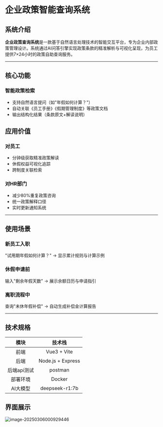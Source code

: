 # 企业政策智能查询系统

## 系统介绍
**企业政策查询系统**是一款基于自然语言处理技术的智能交互平台，专为企业内部政策管理设计。系统通过AI问答引擎实现政策条款的精准解析与可视化呈现，为员工提供7×24小时的政策自助查询服务。

---

## 核心功能

### 智能政策检索
- 支持自然语言提问（如"年假如何计算？"）
- 自动关联《员工手册》《假期管理制度》等政策文档
- 输出结构化结果（条款原文+解读说明）

## 应用价值

### 对员工

- 分钟级获取精准政策解读
- 休假权益可视化追踪
- 跨制度关联检索

### 对HR部门

- 减少80%重复政策咨询
- 统一政策解释口径
- 实时更新通知系统

------

## 使用场景

### 新员工入职

"试用期年假如何计算？" → 显示累计规则与计算示例

### 休假申请前

输入"剩余年假天数" → 展示余额日历与申请指引

### 离职流程中

查询"未休年假补偿" → 自动生成补偿金计算报告

------

## 技术规格

|    模块     |      技术栈       |
| :---------: | :---------------: |
|    前端     |    Vue3 + Vite    |
|    后端     | Node.js + Express |
| 后端api测试 |      postman      |
|  部署环境   |      Docker       |
|  AI大模型   |  deepseek-r1:7b   |

## 界面展示

![image-20250306000929446](C:\Users\zc\AppData\Roaming\Typora\typora-user-images\image-20250306000929446.png)
